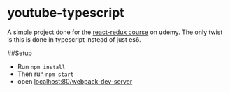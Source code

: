 # youtube-typescript

A simple project done for the [react-redux course](https://www.udemy.com/react-redux) on udemy.
The only twist is this is done in typescript instead of just es6.

##Setup

- Run `npm install`
- Then run `npm start`
- open [localhost:80/webpack-dev-server](localhost:8080/webpack-dev-server/)
